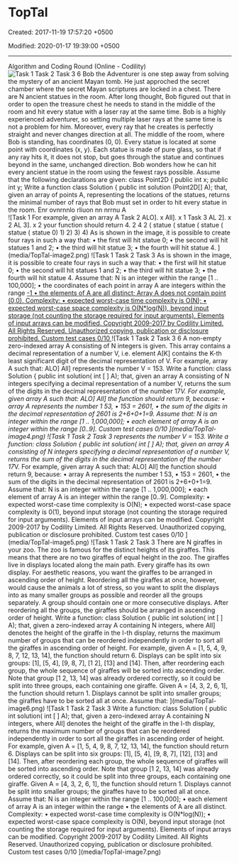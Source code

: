 # TopTal

Created: 2017-11-19 17:57:20 +0500

Modified: 2020-01-17 19:39:00 +0500

---

Algorithm and Coding Round (Online - Codility)
![Task 1 Task 2 Task 3 6 Bob the Adventurer is one step away from solving the mystery of an ancient Mayan tomb. He just approched the secret chamber where the secret Mayan scriptures are locked in a chest. There are N ancient statues in the room. After long thought, Bob figured out that in order to open the treasure chest he needs to stand in the middle of the room and hit every statue with a laser ray at the same time. Bob is a highly experienced adventurer, so setting multiple laser rays at the same time is not a problem for him. Moreover, every ray that he creates is perfectly straight and never changes direction at all. The middle of the room, where Bob is standing, has coordinates (0, 0). Every statue is located at some point with coordinates (x, y). Each statue is made of pure glass, so that if any ray hits it, it does not stop, but goes through the statue and continues beyond in the same, unchanged direction. Bob wonders how he can hit every ancient statue in the room using the fewest rays possible. Assume that the following declarations are given: class Point2D { public int x; public int y; Write a function class Solution { public int solution (Point2D[] A); that, given an array of points A, representing the locations of the statues, returns the minimal number of rays that Bob must set in order to hit every statue in the room. Enr ovnrnnlo rliuon nn nrrnu A ](media/TopTal-image1.png)
![Task 1 For example, given an array A Task 2 ALO]. x All]. x 1 Task 3 AL 2]. x 2 AL 3]. x 2 your function should return 4. 2 4 2 ( statue ( statue ( statue ( statue ( statue 0) 1) 2) 3) 4) As is shown in the image, it is possible to create four rays in such a way that: • the first will hit statue 0; • the second will hit statues 1 and 2; • the third will hit statue 3; • the fourth will hit statue 4. ](media/TopTal-image2.png)
![Task 1 Task 2 Task 3 As is shown in the image, it is possible to create four rays in such a way that: • the first will hit statue 0; • the second will hit statues 1 and 2; • the third will hit statue 3; • the fourth will hit statue 4. Assume that: N is an integer within the range [1 .. 100,000]; • the coordinates of each point in array A are integers within the range [-1 • the elements of A are all distinct; Array A does not contain point (0,0). Complexity: • expected worst-case time complexity is O(N); • expected worst-case space complexity is O(N*log(N)), beyond input storage (not counting the storage required for input arguments). Elements of input arrays can be modified. Copyright 2009-2017 by Codility Limited. All Rights Reserved. Unauthorized copying, publication or disclosure prohibited. Custom test cases 0/10 ](media/TopTal-image3.png)
![Task 1 Task 2 Task 3 6 A non-empty zero-indexed array A consisting of N integers is given. This array contains a decimal representation of a number V, i.e. element A[K] contains the K-th least significant digit of the decimal representation of V. For example, array A such that: ALO] All] represents the number V = 153. Write a function: class Solution { public int solution( int [ ] A); that, given an array A consisting of N integers specifying a decimal representation of a number V, returns the sum of the digits in the decimal representation of the number 17*V. For example, given array A such that: ALO] All] the function should return 9, because: • array A represents the number 1 53, • 153 = 2601, • the sum of the digits in the decimal representation of 2601 is 2+6+0+1=9. Assume that: N is an integer within the range [1 .. 1,000,000]; • each element of array A is an integer within the range [0..9]. Custom test cases 0/10 ](media/TopTal-image4.png)
![Task 1 Task 2 Task 3 represents the number V = 153. Write a function: class Solution { public int solution( int [ ] A); that, given an array A consisting of N integers specifying a decimal representation of a number V, returns the sum of the digits in the decimal representation of the number 17*V. For example, given array A such that: ALO] All] the function should return 9, because: • array A represents the number 1 53, • 153 = 2601, • the sum of the digits in the decimal representation of 2601 is 2+6+0+1=9. Assume that: N is an integer within the range [1 .. 1,000,000]; • each element of array A is an integer within the range [0..9]. Complexity: • expected worst-case time complexity is O(N); • expected worst-case space complexity is 0(1), beyond input storage (not counting the storage required for input arguments). Elements of input arrays can be modified. Copyright 2009-2017 by Codility Limited. All Rights Reserved. Unauthorized copying, publication or disclosure prohibited. Custom test cases 0/10 ](media/TopTal-image5.png)
![Task 1 Task 2 Task 3 There are N giraffes in your zoo. The zoo is famous for the distinct heights of its giraffes. This means that there are no two giraffes of equal height in the zoo. The giraffes live in displays located along the main path. Every giraffe has its own display. For aesthetic reasons, you want the giraffes to be arranged in ascending order of height. Reordering all the giraffes at once, however, would cause the animals a lot of stress, so you want to split the displays into as many smaller groups as possible and reorder all the groups separately. A group should contain one or more consecutive displays. After reordering all the groups, the giraffes should be arranged in ascending order of height. Write a function: class Solution { public int solution( int [ ] A); that, given a zero-indexed array A containing N integers, where All] denotes the height of the giraffe in the I-th display, returns the maximum number of groups that can be reordered independently in order to sort all the giraffes in ascending order of height. For example, given A = [1, 5, 4, 9, 8, 7, 12, 13, 14], the function should return 6. Displays can be split into six groups: [1], [5, 4], [9, 8, 7], [1 2], [13] and [14]. Then, after reordering each group, the whole sequence of giraffes will be sorted into ascending order. Note that group [1 2, 13, 14] was already ordered correctly, so it could be split into three groups, each containing one giraffe. Given A = [4, 3, 2, 6, 1], the function should return 1. Displays cannot be split into smaller groups; the giraffes have to be sorted all at once. Assume that: ](media/TopTal-image6.png)
![Task 1 Task 2 Task 3 Write a function: class Solution { public int solution( int [ ] A); that, given a zero-indexed array A containing N integers, where All] denotes the height of the giraffe in the I-th display, returns the maximum number of groups that can be reordered independently in order to sort all the giraffes in ascending order of height. For example, given A = [1, 5, 4, 9, 8, 7, 12, 13, 14], the function should return 6. Displays can be split into six groups: [1], [5, 4], [9, 8, 7], [12], [13] and [14]. Then, after reordering each group, the whole sequence of giraffes will be sorted into ascending order. Note that group [1 2, 13, 14] was already ordered correctly, so it could be split into three groups, each containing one giraffe. Given A = [4, 3, 2, 6, 1], the function should return 1. Displays cannot be split into smaller groups; the giraffes have to be sorted all at once. Assume that: N is an integer within the range [1 .. 100,000]; • each element of array A is an integer within the range • the elements of A are all distinct. Complexity: • expected worst-case time complexity is O(N*log(N)); • expected worst-case space complexity is O(N), beyond input storage (not counting the storage required for input arguments). Elements of input arrays can be modified. Copyright 2009-2017 by Codility Limited. All Rights Reserved. Unauthorized copying, publication or disclosure prohibited. Custom test cases 0/10 ](media/TopTal-image7.png)

